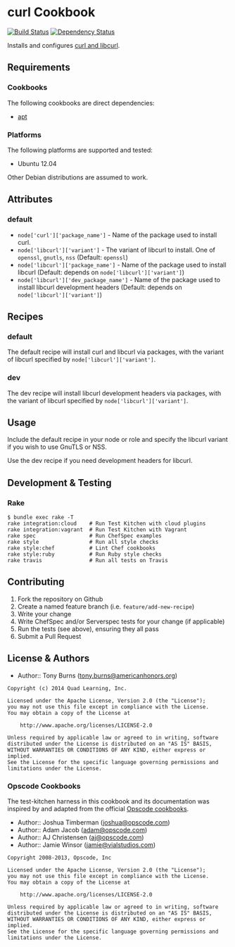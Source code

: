 # curl Cookbook

[![Build Status](https://travis-ci.org/americanhonors/chef-curl.svg?branch=master)][build-status]
[![Dependency Status](https://gemnasium.com/americanhonors/chef-curl.svg)][dependency-status]

Installs and configures [curl and libcurl][curl].

## Requirements

### Cookbooks

The following cookbooks are direct dependencies:

* [apt][apt-cookbook]

### Platforms

The following platforms are supported and tested:

* Ubuntu 12.04

Other Debian distributions are assumed to work.

## Attributes

### default

* `node['curl']['package_name']` - Name of the package used to install curl.
* `node['libcurl']['variant']` - The variant of libcurl to install. One of `openssl`, `gnutls`, `nss` (Default: `openssl`)
* `node['libcurl']['package_name']` - Name of the package used to install libcurl (Default: depends on `node['libcurl']['variant']`)
* `node['libcurl']['dev_package_name']` - Name of the package used to install libcurl development headers (Default: depends on `node['libcurl']['variant']`)

## Recipes

### default

The default recipe will install curl and libcurl via packages, with the variant of libcurl specified by `node['libcurl']['variant']`.

### dev

The dev recipe will install libcurl development headers via packages, with the variant of libcurl specified by `node['libcurl']['variant']`.

## Usage

Include the default recipe in your node or role and specify the libcurl variant if you wish to use GnuTLS or NSS.

Use the dev recipe if you need development headers for libcurl.

## Development & Testing

### Rake

    $ bundle exec rake -T
    rake integration:cloud    # Run Test Kitchen with cloud plugins
    rake integration:vagrant  # Run Test Kitchen with Vagrant
    rake spec                 # Run ChefSpec examples
    rake style                # Run all style checks
    rake style:chef           # Lint Chef cookbooks
    rake style:ruby           # Run Ruby style checks
    rake travis               # Run all tests on Travis

## Contributing

1. Fork the repository on Github
2. Create a named feature branch (i.e. `feature/add-new-recipe`)
3. Write your change
4. Write ChefSpec and/or Serverspec tests for your change (if applicable)
5. Run the tests (see above), ensuring they all pass
6. Submit a Pull Request

## License & Authors

* Author:: Tony Burns (<tony.burns@americanhonors.org>)

```text
Copyright (c) 2014 Quad Learning, Inc.

Licensed under the Apache License, Version 2.0 (the "License");
you may not use this file except in compliance with the License.
You may obtain a copy of the License at

    http://www.apache.org/licenses/LICENSE-2.0

Unless required by applicable law or agreed to in writing, software
distributed under the License is distributed on an "AS IS" BASIS,
WITHOUT WARRANTIES OR CONDITIONS OF ANY KIND, either express or implied.
See the License for the specific language governing permissions and
limitations under the License.
```

### Opscode Cookbooks

The test-kitchen harness in this cookbook and its documentation was inspired by
and adapted from the official [Opscode cookbooks][opscode-cookbooks].

* Author:: Joshua Timberman (<joshua@opscode.com>)
* Author:: Adam Jacob (<adam@opscode.com>)
* Author:: AJ Christensen (<aj@opscode.com>)
* Author:: Jamie Winsor (<jamie@vialstudios.com>)

```text
Copyright 2008-2013, Opscode, Inc

Licensed under the Apache License, Version 2.0 (the "License");
you may not use this file except in compliance with the License.
You may obtain a copy of the License at

    http://www.apache.org/licenses/LICENSE-2.0

Unless required by applicable law or agreed to in writing, software
distributed under the License is distributed on an "AS IS" BASIS,
WITHOUT WARRANTIES OR CONDITIONS OF ANY KIND, either express or implied.
See the License for the specific language governing permissions and
limitations under the License.
```

[build-status]: https://travis-ci.org/americanhonors/chef-curl
[dependency-status]: https://gemnasium.com/americanhonors/chef-curl
[curl]: http://curl.haxx.se/
[apt-cookbook]: https://github.com/opscode-cookbooks/apt
[opscode-cookbooks]: https://github.com/opscode-cookbooks
